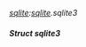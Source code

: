 _[sqlite](../../modules/sqlite/sqlite-module.md):[sqlite](../../modules/sqlite/sqlite-module.md).sqlite3_
##### Struct sqlite3
